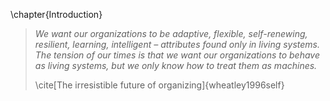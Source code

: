 
\chapter{Introduction}

> *We want our organizations to be adaptive, flexible, self-renewing, resilient, learning, intelligent – attributes found only in living systems. The tension of our times is that we want our organizations to behave as living systems, but we only know how to treat them as machines.*
>
> \cite[The irresistible future of organizing]{wheatley1996self}
